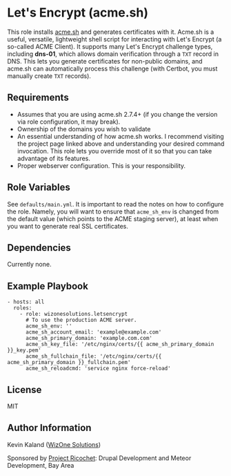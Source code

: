 Let's Encrypt (acme.sh)
=========

This role installs [acme.sh](https://github.com/Neilpang/acme.sh) and generates certificates with
it. Acme.sh is a useful, versatile, lightweight shell script for interacting with Let's Encrypt
(a so-called ACME Client). It supports many Let's Encrypt challenge types, including **dns-01**,
which allows domain verification through a `TXT` record in DNS. This lets you generate certificates
for non-public domains, and acme.sh can automatically process this challenge (with Certbot, you
must manually create `TXT` records).

Requirements
------------

- Assumes that you are using acme.sh 2.7.4+ (if you change the version via role configuration, it
may break).
- Ownership of the domains you wish to validate
- An essential understanding of how acme.sh works. I recommend visiting the project page linked
above and understanding your desired command invocation. This role lets you override most of it so
that you can take advantage of its features.
- Proper webserver configuration. This is your responsibility.

Role Variables
--------------

See `defaults/main.yml`. It is important to read the notes on how to configure the role. Namely,
you will want to ensure that `acme_sh_env` is changed from the default value (which points to the
ACME staging server), at least when you want to generate real SSL certificates.

Dependencies
------------

Currently none.

Example Playbook
----------------

    - hosts: all
      roles:
        - role: wizonesolutions.letsencrypt
          # To use the production ACME server.
          acme_sh_env: ''
          acme_sh_account_email: 'example@example.com'
          acme_sh_primary_domain: 'example.com.com'
          acme_sh_key_file: '/etc/nginx/certs/{{ acme_sh_primary_domain }}_key.pem'
          acme_sh_fullchain_file: '/etc/nginx/certs/{{ acme_sh_primary_domain }}_fullchain.pem'
          acme_sh_reloadcmd: 'service nginx force-reload'
         

License
-------

MIT

Author Information
------------------

Kevin Kaland ([WizOne Solutions](https://www.wizonesolutions.com))

Sponsored by [Project Ricochet](https://projectricochet.com): Drupal Development and Meteor Development, Bay Area
